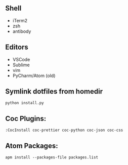 ## Shell
- iTerm2
- zsh
- antibody

## Editors
- VSCode
- Sublime
- vim
- PyCharm/Atom (old)

## Symlink dotfiles from homedir
`python install.py`

## Coc Plugins:
`:CocInstall coc-prettier coc-python coc-json coc-css`

## Atom Packages:
`apm install --packages-file packages.list`
